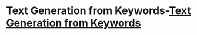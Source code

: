 # Text Generation from Keywords-[Text Generation from Keywords](https://aclanthology.org/C02-1064.pdf/)

